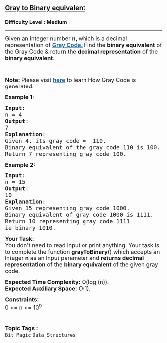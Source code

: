 <h2><a href="https://www.geeksforgeeks.org/problems/gray-to-binary-equivalent-1587115620/1">Gray to Binary equivalent</a></h2><h3>Difficulty Level : Medium</h3><hr><div class="problems_problem_content__Xm_eO"><p><span style="font-size: 18px;">Given an integer number <strong>n, </strong>which is a decimal representation of <span style="text-decoration: underline; color: #236fa1;"><a style="color: #236fa1; text-decoration: underline;" href="https://www.geeksforgeeks.org/what-is-gray-code/" target="_blank" rel="noopener"><strong>Gray Code.</strong></a></span> Find the <strong>binary equivalent</strong> of the Gray Code &amp; return the <strong>decimal representation</strong> of the <strong>binary equivalent</strong>.</span></p>
<p><span style="font-size: 18px;"><img src="https://media.geeksforgeeks.org/img-practice/ScreenShot2021-08-27at10-1630039200.png" alt="">&nbsp;</span></p>
<p><strong><span style="font-size: 18px;">Note:&nbsp;</span></strong><span style="font-size: 18px;">Please visit <span style="text-decoration: underline;"><span style="color: #236fa1; text-decoration: underline;"><strong><a style="color: #236fa1; text-decoration: underline;" href="https://docs.google.com/document/d/1JvuMcN8XXUP_bOiZmVvbNskWu4K2ieA0aoCJWAEexEM/edit?usp=sharing" target="_blank" rel="noopener">here</a></strong></span></span> to learn How Gray Code is generated.</span></p>
<p><span style="font-size: 18px;"><strong>Example 1:</strong></span></p>
<pre><span style="font-size: 18px;"><strong>Input: <br></strong>n = 4
<strong>Output</strong>: <br>7
<strong>Explanation</strong>:
Given 4, its gray code =  110.
Binary equivalent of the gray code 110 is 100.
Return 7 representing gray code 100.
</span></pre>
<p><span style="font-size: 18px;"><strong>Example 2:</strong></span></p>
<pre><span style="font-size: 18px;"><strong>Input</strong>: <br>n = 15
<strong>Output</strong>: <br>10
<strong>Explanation</strong>:
Given 15 representing gray code 1000.
Binary equivalent of gray code 1000 is 1111.
Return 10 representing gray code 1111 
ie binary 1010.</span></pre>
<p><span style="font-size: 18px;"><strong>Your Task:&nbsp;</strong><br>You don't need to read input or print anything.&nbsp;Your task is to complete the function&nbsp;<strong>grayToBinary</strong>() which accepts an integer&nbsp;<strong>n</strong>&nbsp;as an input parameter and&nbsp;<strong>returns decimal representation</strong> of the <strong>binary equivalent</strong> of the given gray code. </span></p>
<p><span style="font-size: 18px;"><strong>Expected Time Complexity:</strong> O(log (n)).<br><strong>Expected Auxiliary Space:</strong> O(1).</span></p>
<p><span style="font-size: 18px;"><strong>Constraints:</strong><br>0 &lt;= n &lt;= 10<sup>9</sup></span></p></div><br><p><span style=font-size:18px><strong>Topic Tags : </strong><br><code>Bit Magic</code>&nbsp;<code>Data Structures</code>&nbsp;